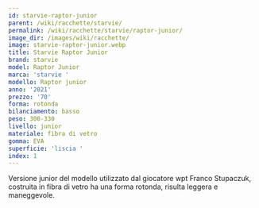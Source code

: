 ```yaml
---
id: starvie-raptor-junior
parent: /wiki/racchette/starvie/
permalink: /wiki/racchette/starvie/raptor-junior/
image_dir: /images/wiki/racchette/
image: starvie-raptor-junior.webp
title: Starvie Raptor Junior
brand: starvie
model: Raptor Junior
marca: 'starvie '
modello: Raptor junior
anno: '2021'
prezzo: '70'
forma: rotonda
bilanciamento: basso
peso: 300-330
livello: junior
materiale: fibra di vetro
gomma: EVA
superficie: 'liscia '
index: 1
---
```

Versione junior del modello utilizzato dal giocatore wpt Franco Stupaczuk, costruita in fibra di vetro ha una forma rotonda, risulta leggera e maneggevole.